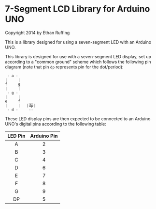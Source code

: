 7-Segment LCD Library for Arduino UNO
=====================================

Copyright 2014 by Ethan Ruffing

This is a library designed for using a seven-segment LED with an Arduino UNO.

This library is designed for use with a seven-segment LED display, set up
according to a "common ground" scheme which follows the following pin diagram
(note that pin `dp` represents pin for the dot/period):

	 - a -
	|     |
	f     g
	|     |
	 - g -
	|     |
	e     f    __
	|     |   |dp|
	 - d -     --

These LED display pins are then expected to be connected to an Arduino UNO's
digital pins according to the following table:

| LED Pin | Arduino Pin |
|:-------:|:-----------:|
|    A    |      2      |
|    B    |      3      |
|    C    |      4      |
|    D    |      6      |
|    E    |      7      |
|    F    |      8      |
|    G    |      9      |
|    DP   |      5      |
